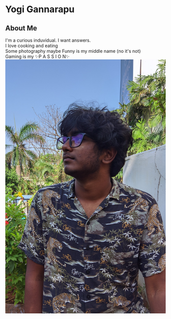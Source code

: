 # Yogi Gannarapu

## About Me
I'm a curious induvidual. I want answers.  
I love cooking and eating  
Some photography maybe
Funny is my middle name (no it's not)  
Gaming is my ✨P A S S I O N✨ 
![Look at this beautiful specimen](pfpforgithub.jpg)
